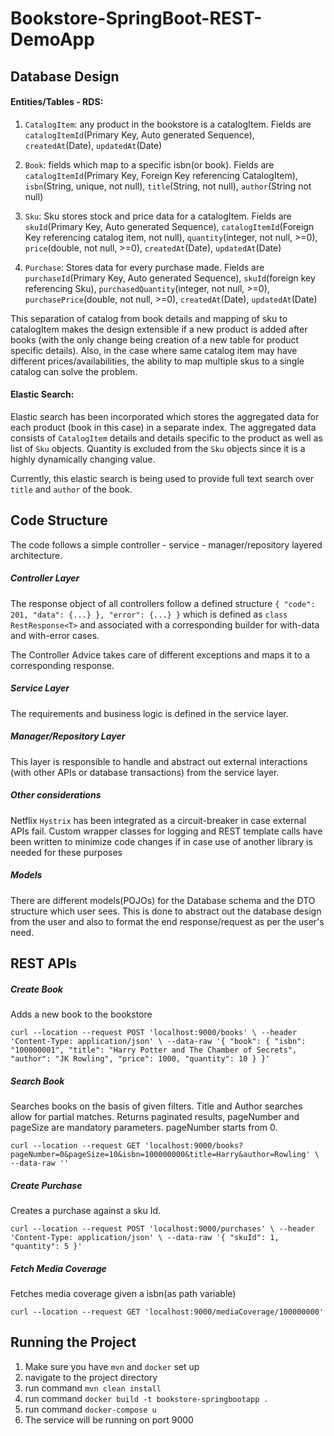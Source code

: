# Bookstore-SpringBoot-REST-DemoApp

## Database Design

#### Entities/Tables - RDS: 
1. `CatalogItem`: any product in the bookstore is a catalogItem. Fields are `catalogItemId`(Primary Key, Auto generated Sequence),
`createdAt`(Date), `updatedAt`(Date)

2. `Book`: fields which map to a specific isbn(or book). Fields are `catalogItemId`(Primary Key, Foreign Key referencing CatalogItem), 
`isbn`(String, unique, not null), `title`(String, not null), `author`(String not null)

3. `Sku`: Sku stores stock and price data for a catalogItem. Fields are `skuId`(Primary Key, Auto generated Sequence), 
`catalogItemId`(Foreign Key referencing catalog item, not null), `quantity`(integer, not null, >=0), 
`price`(double, not null, >=0), `createdAt`(Date), `updatedAt`(Date)

4. `Purchase`: Stores data for every purchase made. Fields are `purchaseId`(Primary Key, Auto generated Sequence), `skuId`(foreign 
key referencing Sku), `purchasedQuantity`(integer, not null, >=0), `purchasePrice`(double, not null, >=0), `createdAt`(Date),
`updatedAt`(Date)

This separation of catalog from book details and mapping of sku to catalogItem makes the design extensible if a new product 
is added after books (with the only change being creation of a new table for product specific details).  Also, in the case
where same catalog item may have different prices/availabilities, the ability to map multiple skus to a single catalog can solve the
problem.


#### Elastic Search:
Elastic search has been incorporated which stores the aggregated data for each product (book in this case) in a separate index.
The aggregated data consists of `CatalogItem` details and details specific to the product as well as list of `Sku` objects.
Quantity is excluded from the `Sku` objects since it is a highly dynamically changing value.

Currently, this elastic search is being used to provide full text search over `title` and `author` of the book.


## Code Structure
The code follows a simple controller - service - manager/repository layered architecture.

##### Controller Layer
The response object of all controllers follow a defined structure 
`{
     "code": 201,
     "data": {...}
     },
     "error": {...}
 }`
 which is defined as  `class RestResponse<T>` and associated with a corresponding builder for with-data and with-error
 cases.
 
 The Controller Advice takes care of different exceptions and maps it to a corresponding response.
 
 
 ##### Service Layer
 The requirements and business logic is defined in the service layer.
 
 
 ##### Manager/Repository Layer
 This layer is responsible to handle and abstract out external interactions (with other APIs or database transactions) from
 the service layer.
 
 
 ##### Other considerations
 Netflix `Hystrix` has been integrated as a circuit-breaker in case external APIs fail.
 Custom wrapper classes for logging and REST template calls have been written to 
 minimize code changes if in case use of another library is needed for these purposes
 
 
 
 ##### Models
 There are different models(POJOs) for the Database schema and the DTO structure which user sees. This is done to abstract out
 the database design from the user and also to format the end response/request as per the user's need.


## REST APIs
##### Create Book
Adds a new book to the bookstore

`curl --location --request POST 'localhost:9000/books' \
 --header 'Content-Type: application/json' \
 --data-raw '{
     "book": {
         "isbn": "100000001",
         "title": "Harry Potter and The Chamber of Secrets",
         "author": "JK Rowling",
         "price": 1000,
         "quantity": 10
     }
 }'`


##### Search Book
Searches books on the basis of given filters. Title and Author searches allow for partial matches. Returns paginated results,
pageNumber and pageSize are mandatory parameters. pageNumber starts from 0.

`curl --location --request GET 'localhost:9000/books?pageNumber=0&pageSize=10&isbn=100000000&title=Harry&author=Rowling' \
 --data-raw ''`


##### Create Purchase
Creates a purchase against a sku Id.

`curl --location --request POST 'localhost:9000/purchases' \
 --header 'Content-Type: application/json' \
 --data-raw '{
 	"skuId": 1,
 	"quantity": 5
 }'`


##### Fetch Media Coverage
Fetches media coverage given a isbn(as path variable)

`curl --location --request GET 'localhost:9000/mediaCoverage/100000000'`


## Running the Project
1. Make sure you have `mvn` and `docker` set up
2. navigate to the project directory
3. run command `mvn clean install`
4. run command `docker build -t bookstore-springbootapp .`
5. run command `docker-compose u`
6. The service will be running on port 9000




    